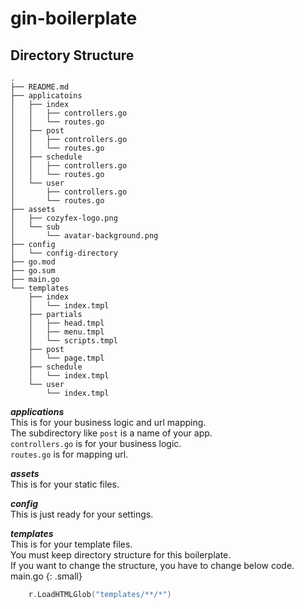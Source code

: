 # gin-boilerplate

## Directory Structure
```shell
.
├── README.md
├── applicatoins
│   ├── index
│   │   ├── controllers.go
│   │   └── routes.go
│   ├── post
│   │   ├── controllers.go
│   │   └── routes.go
│   ├── schedule
│   │   ├── controllers.go
│   │   └── routes.go
│   └── user
│       ├── controllers.go
│       └── routes.go
├── assets
│   ├── cozyfex-logo.png
│   └── sub
│       └── avatar-background.png
├── config
│   └── config-directory
├── go.mod
├── go.sum
├── main.go
└── templates
    ├── index
    │   └── index.tmpl
    ├── partials
    │   ├── head.tmpl
    │   ├── menu.tmpl
    │   └── scripts.tmpl
    ├── post
    │   └── page.tmpl
    ├── schedule
    │   └── index.tmpl
    └── user
        └── index.tmpl

```
***applications***\
This is for your business logic and url mapping.\
The subdirectory like `post` is a name of your app.\
`controllers.go` is for your business logic.\
`routes.go` is for mapping url.

***assets***\
This is for your static files.

***config***\
This is just ready for your settings.

***templates***\
This is for your template files.\
You must keep directory structure for this boilerplate.\
If you want to change the structure, you have to change below code.\
main.go
{: .small}
```go
	r.LoadHTMLGlob("templates/**/*")
```


